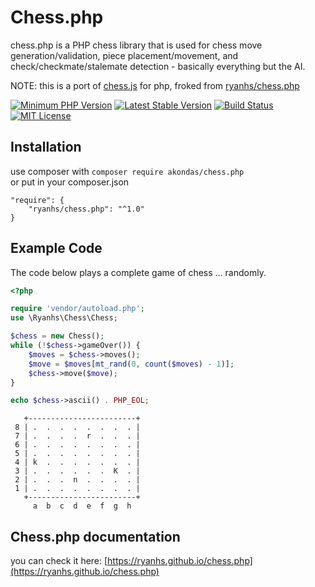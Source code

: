 # Chess.php

chess.php is a PHP chess library that is used for chess move
generation/validation, piece placement/movement, and check/checkmate/stalemate
detection - basically everything but the AI. 

NOTE: this is a port of [chess.js](https://github.com/jhlywa/chess.js) for php, froked from [ryanhs/chess.php](https://github.com/ryanhs/chess.php)

[![Minimum PHP Version](https://img.shields.io/badge/php-%3E%3D%207.2-8892BF.svg)](https://php.net/)
[![Latest Stable Version](https://poser.pugx.org/akondas/chess.php/v/stable)](https://packagist.org/akondas/ryanhs/chess.php)
[![Build Status](https://travis-ci.org/akondas/chess.php.svg?branch=master)](https://travis-ci.org/akondas/chess.php)
[![MIT License](https://poser.pugx.org/ryanhs/chess.php/license)](https://packagist.org/packages/ryanhs/chess.php)  

## Installation

use composer with `composer require akondas/chess.php`   
or put in your composer.json  
```
"require": {
	"ryanhs/chess.php": "^1.0"
}
```

## Example Code
The code below plays a complete game of chess ... randomly.

```php
<?php

require 'vendor/autoload.php';
use \Ryanhs\Chess\Chess;

$chess = new Chess();
while (!$chess->gameOver()) {
	$moves = $chess->moves();
	$move = $moves[mt_rand(0, count($moves) - 1)];
	$chess->move($move);
}

echo $chess->ascii() . PHP_EOL;
```

```
   +------------------------+
 8 | .  .  .  .  .  .  .  . |
 7 | .  .  .  .  r  .  .  . |
 6 | .  .  .  .  .  .  .  . |
 5 | .  .  .  .  .  .  .  . |
 4 | k  .  .  .  .  .  .  . |
 3 | .  .  .  .  .  .  K  . |
 2 | .  .  .  n  .  .  .  . |
 1 | .  .  .  .  .  .  .  . |
   +------------------------+
     a  b  c  d  e  f  g  h
```

## Chess.php documentation

you can check it here: [https://ryanhs.github.io/chess.php](https://ryanhs.github.io/chess.php)

